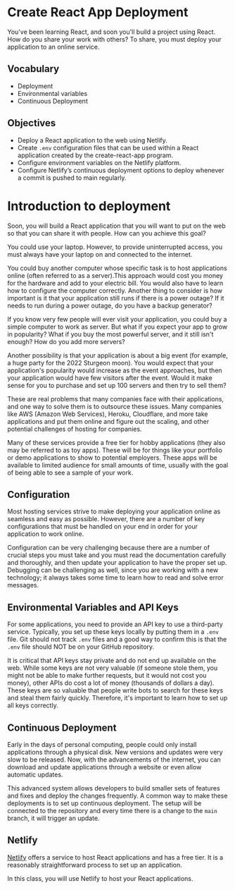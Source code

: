 # Create React App Deployment

You've been learning React, and soon you'll build a project using React. How do you share your work with others? To share, you must deploy your application to an online service.

## Vocabulary

- Deployment
- Environmental variables
- Continuous Deployment

## Objectives

- Deploy a React application to the web using Netlify.
- Create `.env` configuration files that can be used within a React application created by the create-react-app program.
- Configure environment variables on the Netlify platform.
- Configure Netlify’s continuous deployment options to deploy whenever a commit is pushed to main regularly.

# Introduction to deployment

Soon, you will build a React application that you will want to put on the web so that you can share it with people. How can you achieve this goal?

You could use your laptop. However, to provide uninterrupted access, you must always have your laptop on and connected to the internet.

You could buy another computer whose specific task is to host applications online (often referred to as a server).This approach would cost you money for the hardware and add to your electric bill. You would also have to learn how to configure the computer correctly. Another thing to consider is how important is it that your application still runs if there is a power outage? If it needs to run during a power outage, do you have a backup generator?

If you know very few people will ever visit your application, you could buy a simple computer to work as server. But what if you expect your app to grow in popularity? What if you buy the most powerful server, and it still isn't enough? How do you add more servers?

Another possibility is that your application is about a big event (for example, a huge party for the 2022 Sturgeon moon). You would expect that your application's popularity would increase as the event approaches, but then your application would have few visitors after the event. Would it make sense for you to purchase and set up 100 servers and then try to sell them?

These are real problems that many companies face with their applications, and one way to solve them is to outsource these issues. Many companies like AWS (Amazon Web Services), Heroku, Cloudflare, and more take applications and put them online and figure out the scaling, and other potential challenges of hosting for companies.

Many of these services provide a free tier for hobby applications (they also may be referred to as toy apps). These will be for things like your portfolio or demo applications to show to potential employers. These apps will be available to limited audience for small amounts of time, usually with the goal of being able to see a sample of your work.

## Configuration

Most hosting services strive to make deploying your application online as seamless and easy as possible. However, there are a number of key configurations that must be handled on your end in order for your application to work online.

Configuration can be very challenging because there are a number of crucial steps you must take and you must read the documentation carefully and thoroughly, and then update your application to have the proper set up. Debugging can be challenging as well, since you are working with a new technology; it always takes some time to learn how to read and solve error messages.

## Environmental Variables and API Keys

For some applications, you need to provide an API key to use a third-party service. Typically, you set up these keys locally by putting them in a `.env` file. Git should not track `.env` files and a good way to confirm this is that the `.env` file should NOT be on your GitHub repository.

It is critical that API keys stay private and do not end up available on the web. While some keys are not very valuable (if someone stole them, you might not be able to make further requests, but it would not cost you money), other APIs do cost a lot of money (thousands of dollars a day). These keys are so valuable that people write bots to search for these keys and steal them fairly quickly. Therefore, it's important to learn how to set up all keys correctly.

## Continuous Deployment

Early in the days of personal computing, people could only install applications through a physical disk. New versions and updates were very slow to be released. Now, with the advancements of the internet, you can download and update applications through a website or even allow automatic updates.

This advanced system allows developers to build smaller sets of features and fixes and deploy the changes frequently. A common way to make these deployments is to set up continuous deployment. The setup will be connected to the repository and every time there is a change to the `main` branch, it will trigger an update.

## Netlify

[Netlify](https://www.netlify.com) offers a service to host React applications and has a free tier. It is a reasonably straightforward process to set up an application.

In this class, you will use Netlify to host your React applications.
